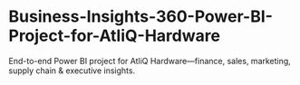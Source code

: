 # Business-Insights-360-Power-BI-Project-for-AtliQ-Hardware
End-to-end Power BI project for AtliQ Hardware—finance, sales, marketing, supply chain &amp; executive insights.
